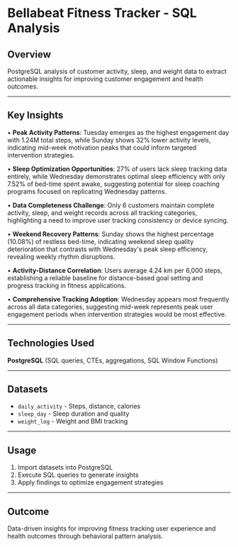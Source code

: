 # Bellabeat Fitness Tracker - SQL Analysis  

## Overview 
PostgreSQL analysis of customer activity, sleep, and weight data to extract actionable insights for improving customer engagement and health outcomes.

---

## Key Insights  

• **Peak Activity Patterns**: Tuesday emerges as the highest engagement day with 1.24M total steps, while Sunday shows 32% lower activity levels, indicating mid-week motivation peaks that could inform targeted intervention strategies.

• **Sleep Optimization Opportunities**: 27% of users lack sleep tracking data entirely, while Wednesday demonstrates optimal sleep efficiency with only 7.52% of bed-time spent awake, suggesting potential for sleep coaching programs focused on replicating Wednesday patterns.

• **Data Completeness Challenge**: Only 6 customers maintain complete activity, sleep, and weight records across all tracking categories, highlighting a need to improve user tracking consistency or device syncing.

• **Weekend Recovery Patterns**: Sunday shows the highest percentage (10.08%) of restless bed-time, indicating weekend sleep quality deterioration that contrasts with Wednesday's peak sleep efficiency, revealing weekly rhythm disruptions.

• **Activity-Distance Correlation**: Users average 4.24 km per 6,000 steps, establishing a reliable baseline for distance-based goal setting and progress tracking in fitness applications.

• **Comprehensive Tracking Adoption**: Wednesday appears most frequently across all data categories, suggesting mid-week represents peak user engagement periods when intervention strategies would be most effective.

---

## Technologies Used

**PostgreSQL** (SQL queries, CTEs, aggregations, SQL Window Functions)

---

## Datasets
- `daily_activity` - Steps, distance, calories
- `sleep_day` - Sleep duration and quality  
- `weight_log` - Weight and BMI tracking

---

## Usage
1. Import datasets into PostgreSQL
2. Execute SQL queries to generate insights
3. Apply findings to optimize engagement strategies

---

## Outcome
Data-driven insights for improving fitness tracking user experience and health outcomes through behavioral pattern analysis.
